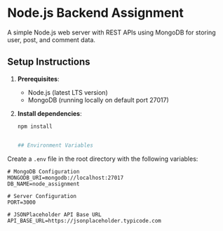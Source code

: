 # Node.js Backend Assignment

A simple Node.js web server with REST APIs using MongoDB for storing user, post, and comment data.

## Setup Instructions

1. **Prerequisites**:
   - Node.js (latest LTS version)
   - MongoDB (running locally on default port 27017)

2. **Install dependencies**:
   ```bash
   npm install


   ## Environment Variables

Create a `.env` file in the root directory with the following variables:

```env
# MongoDB Configuration
MONGODB_URI=mongodb://localhost:27017
DB_NAME=node_assignment

# Server Configuration
PORT=3000

# JSONPlaceholder API Base URL
API_BASE_URL=https://jsonplaceholder.typicode.com
